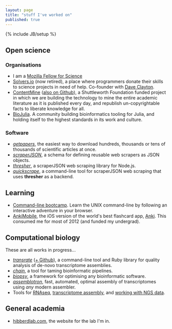 ```yaml
---
layout: page
title: "stuff I've worked on"
published: true
---
```


{% include JB/setup %}

## Open science

### Organisations

- I am a [Mozilla Fellow for Science](http://blahah.net/2015/10/07/i-am-now-a-mozilla-science-fellow/)
- [Solvers.io](http://solvers.io) (now retired), a place where programmers donate their skills to science projects in need of help. Co-founder with [Dave Clayton](http://dave78.com/).
- [ContentMine](http://contentmine.org) ([also on Github](http://github.com/ContentMine)), a Shuttleworth Foundation funded project in which we are building the technology to mine the entire academic literature as it is published every day, and republish un-copyrightable facts to liberate knowledge for all.
- [BioJulia](https://github.com/biojulia/bio.jl). A community building bioinformatics tooling for Julia, and holding itself to the highest standards in its work and culture.

### Software

- [*getpapers*](http://github.com/ContentMine/getpapers), the easiest way to download hundreds, thousands or tens of thousands of scientific articles at once.
- [*scraperJSON*](http://github.com/ContentMine/scraperJSON), a schema for defining reusable web scrapers as JSON objects.
- [*thresher*](http://github.com/ContentMine/thresher), a scraperJSON web scraping library for Node.js.
- [*quickscrape*](http://github.com/ContentMine/quickscrape), a command-line tool for scraperJSON web scraping that uses **thresher** as a backend.

## Learning

- [Command-line bootcamp](/command_line_bootcamp). Learn the UNIX command-line by following an interactive adventure in your browser.
- [AnkiMobile](https://itunes.apple.com/us/app/ankisrs/id373493387?mt=8), the iOS version of the world's best flashcard app, [Anki](http://ankisrs.net/). This consumed me for most of 2012 (and funded my undergrad).

## Computational biology

These are all works in progress...

- [*transrate*](http://hibberdlab.com/transrate) ([+ Github](http://github.com/blahah/transrate)), a command-line tool and Ruby library for quality analysis of de-novo transcriptome assemblies.
- [*chain*](http://github.com/blahah/chain), a tool for taming bioinformatic pipelines.
- [*biopsy*](http://github.com/blahah/biopsy), a framework for optimising any bioinformatic software.
- [*assemblotron*](http://github.com/blahah/assemblotron), fast, automated, optimal assembly of transcriptomes using *any* modern assembler.
- Tools for [RNAseq](https://github.com/HibberdLab/rnaseq_tools), [transcriptome assembly](https://github.com/HibberdLab/assemblytools), and [working with NGS data](https://github.com/HibberdLab/seqtools).

## General academia

- [hibberdlab.com](http://hibberdlab.com), the website for the lab I'm in.
